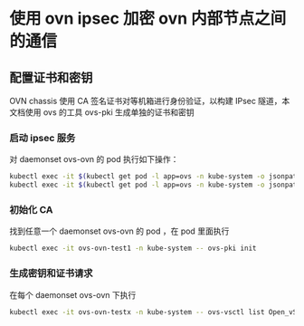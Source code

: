 # 使用 ovn ipsec 加密 ovn 内部节点之间的通信

## 配置证书和密钥

OVN chassis 使用 CA 签名证书对等机箱进行身份验证，以构建 IPsec 隧道，本文档使用 ovs 的工具 ovs-pki 生成单独的证书和密钥

### 启动 ipsec 服务

对 daemonset ovs-ovn 的 pod 执行如下操作：

```bash
kubectl exec -it $(kubectl get pod -l app=ovs -n kube-system -o jsonpath='{.items[*].metadata.name}') -n kube-system -- service openvswitch-ipsec start
kubectl exec -it $(kubectl get pod -l app=ovs -n kube-system -o jsonpath='{.items[*].metadata.name}') -n kube-system -- service ipsec start
```

### 初始化 CA 

找到任意一个 daemonset ovs-ovn 的 pod ，在 pod 里面执行

```bash
kubectl exec -it ovs-ovn-test1 -n kube-system -- ovs-pki init
```

### 生成密钥和证书请求

在每个 daemonset ovs-ovn 下执行

```bash
kubectl exec -it ovs-ovn-testx -n kube-system -- ovs-vsctl list Open_vSwitch
```


